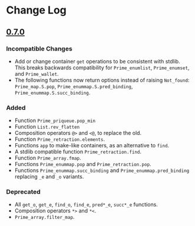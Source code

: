 # Change Log

## [0.7.0]

### Incompatible Changes
- Add or change container `get` operations to be consistent with stdlib.
  This breaks backwards compatibility for `Prime_enumlist`, `Prime_enumset`,
  and `Prime_wallet`.
- The following functions now return options instead of raising `Not_found`:
  `Prime_map.S.pop`,
  `Prime_enummap.S.pred_binding`, `Prime_enummap.S.succ_binding`.

### Added
- Function `Prime_priqueue.pop_min`
- Function `List.rev_flatten`
- Composition operators `@>` and `<@`, to replace the old.
- Function `Prime_retraction.elements`.
- Functions `app` to make-like containers, as an alternative to `find`.
- A stdlib compatible function `Prime_retraction.find`.
- Function `Prime_array.fmap`.
- Functions `Prime_enummap.pop` and `Prime_retraction.pop`.
- Functions `Prime_enummap.succ_binding` and `Prime_enummap.pred_binding`
  replacing `_e` and `_o` variants.

### Deprecated
- All `get_o`, `get_e`, `find_o`, `find_e`, `pred*_e`, `succ*_e` functions.
- Composition operators `*>` and `*<`.
- `Prime_array.filter_map`.

[0.7.0]: https://github.com/paurkedal/ocaml-prime/compare/0.6.9...0.7.0
